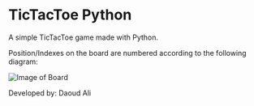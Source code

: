 # TicTacToe Python
 
A simple TicTacToe game made with Python. 

Position/Indexes on the board are numbered according to the following diagram: 

![Image of Board](https://innerpiecesgallery.com/wp-content/uploads/Tic-Tac-Toe-Grid-Numbers.jpg)
 
 
Developed by: Daoud Ali
